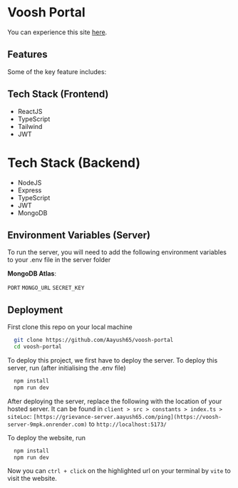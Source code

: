 
# Voosh Portal

You can experience this site [here](voosh-portal.aayush65.com).

## Features

Some of the key feature includes:

## Tech Stack (Frontend)

- ReactJS
- TypeScript
- Tailwind
- JWT

# Tech Stack (Backend)

 - NodeJS
 - Express
 - TypeScript
 - JWT
 - MongoDB

## Environment Variables (Server)

To run the server, you will need to add the following environment variables to your .env file in the server folder

**MongoDB Atlas**:

`PORT`
`MONGO_URL`
`SECRET_KEY`

## Deployment

First clone this repo on your local machine
```bash
  git clone https://github.com/Aayush65/voosh-portal
  cd voosh-portal
```

To deploy this project, we first have to deploy the server.
To deploy this server, run (after initialising the .env file)

```bash
  npm install
  npm run dev
``` 

After deploying the server, replace the following with the location of your hosted server. It can be found in `client > src > constants > index.ts > siteLoc`:
`[https://grievance-server.aayush65.com/ping](https://voosh-server-9mpk.onrender.com)` to  `http://localhost:5173/`

To deploy the website, run

```bash
  npm install
  npm run dev
```

Now you can `ctrl + click` on the highlighted url on your terminal by `vite` to visit the website.
